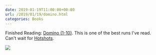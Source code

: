 ```yaml
---
date: 2019-01-19T11:00:00+00:00
url: /2019/01/19/domino.html
categories: Books
---
```

Finished Reading: [Domino (1-10)](https://www.marvel.com/comics/series/24137/domino_2018). This is one of the best runs I've read. Can't wait for [Hotshots](https://www.marvel.com/articles/comics/domino-assembles-her-squad-in-domino-hotshots-1).

![](https://rknightuk.s3.us-east-1.amazonaws.com/almanac/domino.jpg)
